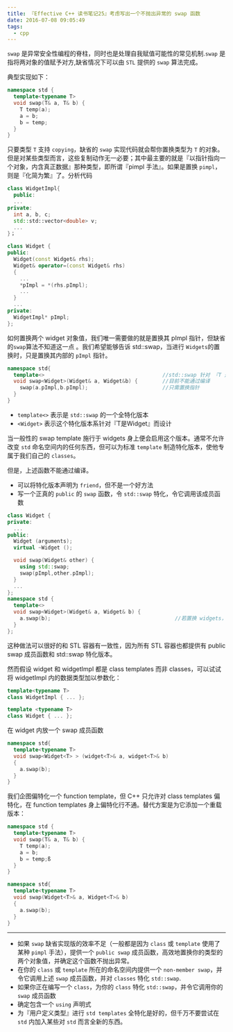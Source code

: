 ```yaml
---
title: 『Effective C++ 读书笔记25』考虑写出一个不抛出异常的 swap 函数
date: 2016-07-08 09:05:49
tags:
  - cpp
---
```


`swap` 是异常安全性编程的脊柱，同时也是处理自我赋值可能性的常见机制.`swap` 是指将两对象的值赋予对方,缺省情况下可以由 `STL` 提供的 `swap` 算法完成。

<!-- more -->

典型实现如下：
```cpp
namespace std {
  template<typename T>
  void swap(T& a, T& b) {
    T temp(a);
    a = b;
    b = temp;
  }
}
```
只要类型 `T` 支持 `copying`，缺省的 `swap` 实现代码就会帮你置换类型为 `T` 的对象。但是对某些类型而言，这些复制动作无一必要；其中最主要的就是『以指针指向一个对象，内含真正数据』那种类型，即所谓『pimpl 手法』。如果是置换 `pimpl`， 则是『化简为繁』了。分析代码

```cpp
class WidgetImpl{
  public:
  ...
private:
  int a, b, c;
  std::std::vector<double> v;
  ...
}；

class Widget {
public:
  Widget(const Widget& rhs);
  Widget& operator=(const Widget& rhs)
  {
    ...
    *pImpl = *(rhs.pImpl);
    ...
  }
  ...
private:
  WidgetImpl* pImpl;
};
```
如何置换两个 widget 对象值，我们唯一需要做的就是置换其 pImpl 指针，但缺省的`swap`算法不知道这一点 。我们希望能够告诉 std::swap，当进行 `Widgets`的置换时，只是置换其内部的 `pImpl` 指针。

```cpp
namespace std{
  template<>                                      //std::swap 针对 『T 是 widget』的特化版本
  void swap<Widget>(Widget& a, Widget&b) {        //目前不能通过编译
    swap(a.pImpl,b.pImpl);                        //只需置换指针
  }
}
```

- `template<>` 表示是 `std::swap` 的一个全特化版本
- `<Widget>` 表示这个特化版本系针对『T是Widget』而设计

当一般性的 swap template 施行于 widgets 身上便会启用这个版本。通常不允许改变 `std` 命名空间内的任何东西，但可以为标准 `template` 制造特化版本，使他专属于我们自己的 `classes`。

但是，上述函数不能通过编译。

- 可以将特化版本声明为 `friend`，但不是一个好方法
- 写一个正真的 `public` 的 `swap` 函数，令 `std::swap` 特化，令它调用该成员函数

```cpp
class Widget {
private:
  ...
public:
  Widget (arguments);
  virtual ~Widget ();

  void swap(Widget& other) {
    using std::swap;
    swap(pImpl,other.pImpl);
  }
  ...
};
namespace std {
  template<>
  void swap<Widget>(Widget& a, Widget& b) {
    a.swap(b);                                        //若置换 widgets，调用其 swap 成员函数
  }
};
```
这种做法可以很好的和 STL 容器有一致性，因为所有 STL 容器也都提供有 public swap 成员函数和 std::swap 特化版本。


然而假设 widget 和 widgetImpl 都是 class templates 而非 classes，可以试试将 widgetImpl 内的数据类型加以参数化：
```cpp
template<typename T>
class WidgetImpl { ... };

template <typename T>
class Widget { ... };
```
在 widget 内放一个 swap 成员函数
```cpp
namespace std{
  template<typename T>
  void swap<Widget<T> > (widget<T>& a, widget<T>& b)
  {
    a.swap(b);
  }
}
```

我们企图偏特化一个 function template，但 C++ 只允许对 class templates 偏特化，在 function templates 身上偏特化行不通。替代方案是为它添加一个重载版本：

```cpp
namespace std {
  template<typename T>
  void swap(T& a, T& b) {
    T temp(a);
    a = b;
    b = temp;ß
  }
}
```

```cpp
namespace std{
  template<typename T>
  void swap(Widget<T>& a, Widget<T>& b)
  {
    a.swap(b);
  }
}
```
---

- 如果 `swap` 缺省实现版的效率不足（一般都是因为 `class` 或 `template` 使用了某种 `pimpl` 手法），提供一个 `public swap` 成员函数，高效地置换你的类型的两个对象值，并确定这个函数不抛出异常。
- 在你的 `class` 或 `template` 所在的命名空间内提供一个 `non-member swap`，并令它调用上述 `swap` 成员函数，并对 `classes` 特化 `std::swap`.
- 如果你正在编写一个 `class`，为你的 `class` 特化 `std::swap`，并令它调用你的 `swap` 成员函数
- 确定包含一个 `using` 声明式
- 为『用户定义类型』进行 `std templates` 全特化是好的，但千万不要尝试在 `std` 内加入某些对 `std` 而言全新的东西。
